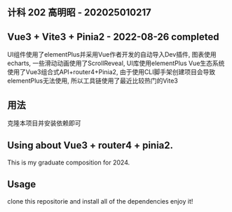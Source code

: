 ## 计科 202 高明昭 - 202025010217

## Vue3 + Vite3 + Pinia2 - 2022-08-26 completed
UI组件使用了elementPlus并采用Vue作者开发的自动导入Dev插件, 图表使用echarts, 一些滑动动画使用了ScrollReveal, UI库使用elementPlus
Vue生态系统使用了Vue3组合式API+router4+Pinia2, 由于使用CLI脚手架创建项目会导致elementPlus无法使用, 所以工具链使用了最近比较热门的Vite3

## 用法
克隆本项目并安装依赖即可

## Using about Vue3 + router4 + pinia2.
This is my graduate composition for 2024.

## Usage
clone this repositorie and install all of the dependencies
enjoy it!

